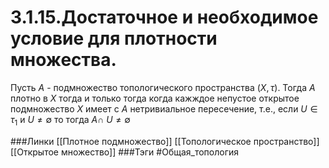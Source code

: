 # 3.1.15.Достаточное и необходимое условие для плотности множества.
Пусть $A$ - подмножество топологического пространства $(X,\tau)$. Тогда $A$ плотно в $X$ тогда и только тогда когда кажждое непустое открытое подмножество $X$ имеет с $A$ нетривиальное пересечение, т.е., если $U\in\tau_{1}$ и $U\neq\emptyset$ то тогда $A\cap\ U\neq\emptyset$


###Линки [[Плотное подмножество]] [[Топологическое пространство]] [[Открытое множество]]
###Тэги 
 #Общая_топология